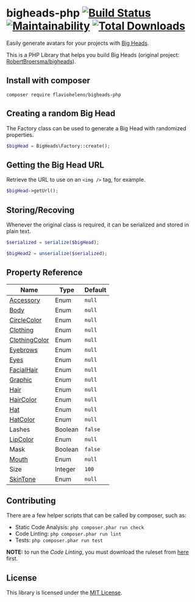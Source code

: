 # bigheads-php [![Build Status](https://travis-ci.com/flavioheleno/bigheads-php.svg?branch=master)](https://travis-ci.com/flavioheleno/bigheads-php) [![Maintainability](https://api.codeclimate.com/v1/badges/14b99f8c558560f99abb/maintainability)](https://codeclimate.com/github/flavioheleno/bigheads-php/maintainability) [![Total Downloads](https://poser.pugx.org/flavioheleno/bigheads-php/downloads)](//packagist.org/packages/flavioheleno/bigheads-php)
Easily generate avatars for your projects with [Big Heads](https://bigheads.io).

This is a PHP Library that helps you build Big Heads (original project: [RobertBroersma/bigheads](https://github.com/RobertBroersma/bigheads)).

## Install with composer

```shell
composer require flavioheleno/bigheads-php
```

## Creating a random Big Head

The Factory class can be used to generate a Big Head with randomized properties.

```php
$bigHead = BigHeads\Factory::create();
```

## Getting the Big Head URL

Retrieve the URL to use on an `<img />` tag, for example.

```php
$bigHead->getUrl();
```

## Storing/Recoving

Whenever the original class is required, it can be serialized and stored in plain text.

```php
$serialized = serialize($bigHead);

$bigHead2 = unserialize($serialized);
```

## Property Reference

Name                                              | Type    | Default
--------------------------------------------------|---------|-------
[Accessory](src/Properties/Accessory.php)         | Enum    | `null`
[Body](src/Properties/Body.php)                   | Enum    | `null`
[CircleColor](src/Properties/CircleColor.php)     | Enum    | `null`
[Clothing](src/Properties/Clothing.php)           | Enum    | `null`
[ClothingColor](src/Properties/ClothingColor.php) | Enum    | `null`
[Eyebrows](src/Properties/Eyebrows.php)           | Enum    | `null`
[Eyes](src/Properties/Eyes.php)                   | Enum    | `null`
[FacialHair](src/Properties/FacialHair.php)       | Enum    | `null`
[Graphic](src/Properties/Graphic.php)             | Enum    | `null`
[Hair](src/Properties/Hair.php)                   | Enum    | `null`
[HairColor](src/Properties/HairColor.php)         | Enum    | `null`
[Hat](src/Properties/Hat.php)                     | Enum    | `null`
[HatColor](src/Properties/HatColor.php)           | Enum    | `null`
Lashes                                            | Boolean | `false`
[LipColor](src/Properties/LipColor.php)           | Enum    | `null`
Mask                                              | Boolean | `false`
[Mouth](src/Properties/Mouth.php)                 | Enum    | `null`
Size                                              | Integer | `100`
[SkinTone](src/Properties/SkinTone.php)           | Enum    | `null`

## Contributing

There are a few helper scripts that can be called by composer, such as:

- Static Code Analysis: `php composer.phar run check`
- Code Linting: `php composer.phar run lint`
- Tests: `php composer.phar run test`

**NOTE:** to run the *Code Linting*, you must download the ruleset from [here](https://github.com/flavioheleno/phpcs-ruleset/blob/master/ruleset.xml) first.

## License

This library is licensed under the [MIT License](LICENSE).
